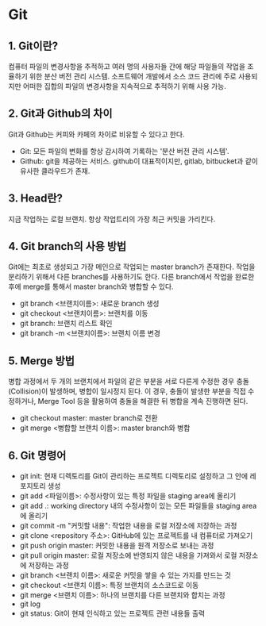# Git
## 1. Git이란?
컴퓨터 파일의 변경사항을 추적하고 여러 명의 사용자들 간에 해당 파일들의 작업을 조율하기 위한 분산 버전 관리 시스템. 소프트웨어 개발에서 소스 코드 관리에 주로 사용되지만 어떠한 집합의 파일의 변경사항을 지속적으로 추적하기 위해 사용 가능.

## 2. Git과 Github의 차이
Git과 Github는 커피와 카페의 차이로 비유할 수 있다고 한다. 
- Git: 모든 파일의 변화를 항상 감시하여 기록하는 '분산 버전 관리 시스템'.
- Github: git을 제공하는 서비스. github이 대표적이지만, gitlab, bitbucket과 같이 유사한 클라우드가 존재. 

## 3. Head란?
지금 작업하는 로컬 브랜치. 항상 작업트리의 가장 최근 커밋을 가리킨다.

## 4. Git branch의 사용 방법
Git에는 최초로 생성되고 가장 메인으로 작업되는 master branch가 존재한다. 작업을 분리하기 위해서 다른 branches를 사용하기도 한다. 다른 branch에서 작업을 완료한 후에 merge를 통해서 master branch와 병합할 수 있다.
- git branch <브랜치이름>: 새로운 branch 생성
- git checkout <브랜치이름>: 브랜치를 이동
- git branch: 브랜치 리스트 확인
- git branch -m <브랜치이름>: 브랜치 이름 변경

## 5. Merge 방법
병합 과정에서 두 개의 브랜치에서 파일의 같은 부분을 서로 다른게 수정한 경우 충돌(Collision)이 발생하며, 병합이 일시정지 된다. 이 경우, 충돌이 발생한 부분을 직접 수정하거나, Merge Tool 등을 활용하여 충돌을 해결한 뒤 병합을 계속 진행하면 된다.
- git checkout master: master branch로 전환
- git merge <병합할 브랜치 이름>: master branch와 병합

## 6. Git 명령어
- git init: 현재 디렉토리를 Git이 관리하는 프로젝트 디렉토리로 설정하고 그 안에 레포지토리 생성
- git add <파일이름>: 수정사항이 있는 특정 파일을 staging area에 올리기
- git add .: working directory 내의 수정사항이 있는 모든 파일들을 staging area에 올리기
- git commit -m "커밋할 내용": 작업한 내용을 로컬 저장소에 저장하는 과정
- git clone <repository 주소>: GitHub에 있는 프로젝트를 내 컴퓨터로 가져오기
- git push origin master: 커밋한 내용을 원격 저장소로 보내는 과정
- git pull origin master: 로컬 저장소에 반영되지 않은 내용을 가져와서 로컬 저장소에 저장하는 과정
- git branch <브랜치 이름>: 새로운 커밋을 쌓을 수 있는 가지를 만드는 것
- git checkout <브랜치 이름>: 특정 브랜치의 소스코드로 이동
- git merge <브랜치 이름>: 하나의 브랜치를 다른 브랜치와 합치는 과정
- git log
- git status: Git이 현재 인식하고 있는 프로젝트 관련 내용들 출력
